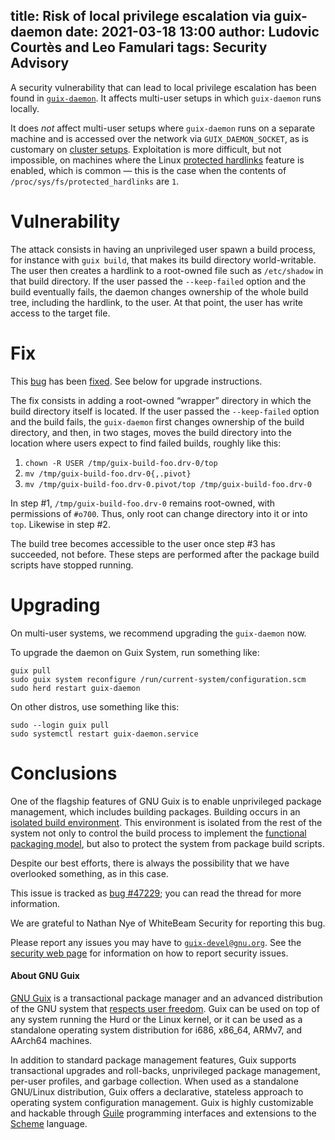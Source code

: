 title: Risk of local privilege escalation via guix-daemon
date: 2021-03-18 13:00
author: Ludovic Courtès and Leo Famulari
tags: Security Advisory
---

A security vulnerability that can lead to local privilege escalation has been
found in
[`guix-daemon`](https://guix.gnu.org/manual/en/html_node/Invoking-guix_002ddaemon.html).
It affects multi-user setups in which `guix-daemon` runs locally.

It does _not_ affect multi-user setups where `guix-daemon` runs on a
separate machine and is accessed over the network via
`GUIX_DAEMON_SOCKET`, as is customary on [cluster
setups](https://hpc.guix.info/blog/2017/11/installing-guix-on-a-cluster/).
Exploitation is more difficult, but not impossible, on machines where
the Linux [protected
hardlinks](https://sysctl-explorer.net/fs/protected_hardlinks/) feature
is enabled, which is common — this is the case when the contents of
`/proc/sys/fs/protected_hardlinks` are `1`.

# Vulnerability

The attack consists in having an unprivileged user spawn a build process, for
instance with `guix build`, that makes its build directory world-writable.  The
user then creates a hardlink to a root-owned file such as `/etc/shadow` in that
build directory.  If the user passed the `--keep-failed` option and the build
eventually fails, the daemon changes ownership of the whole build tree,
including the hardlink, to the user.  At that point, the user has write access
to the target file.

# Fix

This [bug](https://issues.guix.gnu.org/47229) has been
[fixed](https://git.savannah.gnu.org/cgit/guix.git/commit/?id=ec7fb669945bfb47c5e1fdf7de3a5d07f7002ccf).
See below for upgrade instructions.

The fix consists in adding a root-owned “wrapper” directory in which the build
directory itself is located.  If the user passed the `--keep-failed` option and
the build fails, the `guix-daemon` first changes ownership of the build
directory, and then, in two stages, moves the build directory into the location
where users expect to find failed builds, roughly like this:

1. `chown -R USER /tmp/guix-build-foo.drv-0/top`
2. `mv /tmp/guix-build-foo.drv-0{,.pivot}`
3. `mv /tmp/guix-build-foo.drv-0.pivot/top /tmp/guix-build-foo.drv-0`

In step #1, `/tmp/guix-build-foo.drv-0` remains root-owned, with permissions of
`#o700`.  Thus, only root can change directory into it or into `top`.  Likewise in
step #2.

The build tree becomes accessible to the user once step #3 has succeeded, not
before.  These steps are performed after the package build scripts have stopped
running.

# Upgrading

On multi-user systems, we recommend upgrading the `guix-daemon` now.

To upgrade the daemon on Guix System, run something like:

```
guix pull
sudo guix system reconfigure /run/current-system/configuration.scm
sudo herd restart guix-daemon
```

On other distros, use something like this:

```
sudo --login guix pull
sudo systemctl restart guix-daemon.service
```

# Conclusions

One of the flagship features of GNU Guix is to enable unprivileged package
management, which includes building packages.  Building occurs in an [isolated
build environment](https://guix.gnu.org/manual/en/html_node/Build-Environment-Setup.html).
This environment is isolated from the rest of the system not only to control the
build process to implement the [functional packaging
model](https://guix.gnu.org/manual/en/html_node/Managing-Software-the-Guix-Way.html),
but also to protect the system from package build scripts.

Despite our best efforts, there is always the possibility that we have
overlooked something, as in this case.

This issue is tracked as
[bug #47229](https://issues.guix.gnu.org/47229); you can read the thread
for more information.

We are grateful to Nathan Nye of WhiteBeam Security for reporting this bug.

Please report any issues you may have to
[`guix-devel@gnu.org`](https://guix.gnu.org/en/contact/).  See the
[security web page](https://guix.gnu.org/en/security/) for information
on how to report security issues.

#### About GNU Guix

[GNU Guix](https://guix.gnu.org) is a transactional package manager and
an advanced distribution of the GNU system that [respects user
freedom](https://www.gnu.org/distros/free-system-distribution-guidelines.html).
Guix can be used on top of any system running the Hurd or the Linux
kernel, or it can be used as a standalone operating system distribution
for i686, x86_64, ARMv7, and AArch64 machines.

In addition to standard package management features, Guix supports
transactional upgrades and roll-backs, unprivileged package management,
per-user profiles, and garbage collection.  When used as a standalone
GNU/Linux distribution, Guix offers a declarative, stateless approach to
operating system configuration management.  Guix is highly customizable
and hackable through [Guile](https://www.gnu.org/software/guile)
programming interfaces and extensions to the
[Scheme](http://schemers.org) language.

